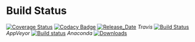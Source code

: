 # Build Status 

[![Coverage Status](https://coveralls.io/repos/github/pyiron/pyiron_vasp/badge.svg?branch=master)](https://coveralls.io/github/pyiron/pyiron_vasp?branch=master)
[![Codacy Badge](https://api.codacy.com/project/badge/Grade/187a8e2d08934097adad411f24af0b32)](https://app.codacy.com/app/pyiron-runner/pyiron_vasp?utm_source=github.com&utm_medium=referral&utm_content=pyiron/pyiron_vasp&utm_campaign=Badge_Grade_Settings)
[![Release_Date](https://anaconda.org/pyiron/pyiron_vasp/badges/latest_release_date.svg)](https://anaconda.org/pyiron/pyiron_vasp)
_Travis_
[![Build Status](https://travis-ci.org/pyiron/pyiron_vasp.svg?branch=master)](https://travis-ci.org/pyiron/pyiron_vasp)
_AppVeyor_
[![Build status](https://ci.appveyor.com/api/projects/status/h7w6b1m3pd7hc4n9/branch/master?svg=true)](https://ci.appveyor.com/project/pyiron-runner/pyiron-vasp/branch/master)
_Anaconda_
[![Downloads](https://anaconda.org/pyiron/pyiron_vasp/badges/downloads.svg)](https://anaconda.org/pyiron/pyiron_vasp)
